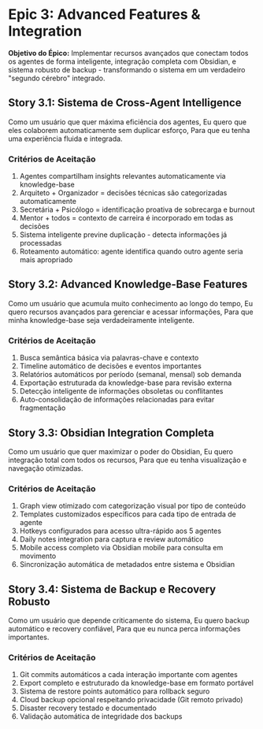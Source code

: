 # Epic 3: Advanced Features & Integration

**Objetivo do Épico:** Implementar recursos avançados que conectam todos os agentes de forma inteligente, integração completa com Obsidian, e sistema robusto de backup - transformando o sistema em um verdadeiro "segundo cérebro" integrado.

## Story 3.1: Sistema de Cross-Agent Intelligence

Como um usuário que quer máxima eficiência dos agentes,
Eu quero que eles colaborem automaticamente sem duplicar esforço,
Para que eu tenha uma experiência fluida e integrada.

### Critérios de Aceitação

1. Agentes compartilham insights relevantes automaticamente via knowledge-base
2. Arquiteto + Organizador = decisões técnicas são categorizadas automaticamente
3. Secretária + Psicólogo = identificação proativa de sobrecarga e burnout
4. Mentor + todos = contexto de carreira é incorporado em todas as decisões
5. Sistema inteligente previne duplicação - detecta informações já processadas
6. Roteamento automático: agente identifica quando outro agente seria mais apropriado

## Story 3.2: Advanced Knowledge-Base Features

Como um usuário que acumula muito conhecimento ao longo do tempo,
Eu quero recursos avançados para gerenciar e acessar informações,
Para que minha knowledge-base seja verdadeiramente inteligente.

### Critérios de Aceitação

1. Busca semântica básica via palavras-chave e contexto
2. Timeline automático de decisões e eventos importantes
3. Relatórios automáticos por período (semanal, mensal) sob demanda
4. Exportação estruturada da knowledge-base para revisão externa
5. Detecção inteligente de informações obsoletas ou conflitantes
6. Auto-consolidação de informações relacionadas para evitar fragmentação

## Story 3.3: Obsidian Integration Completa

Como um usuário que quer maximizar o poder do Obsidian,
Eu quero integração total com todos os recursos,
Para que eu tenha visualização e navegação otimizadas.

### Critérios de Aceitação

1. Graph view otimizado com categorização visual por tipo de conteúdo
2. Templates customizados específicos para cada tipo de entrada de agente
3. Hotkeys configurados para acesso ultra-rápido aos 5 agentes
4. Daily notes integration para captura e review automático
5. Mobile access completo via Obsidian mobile para consulta em movimento
6. Sincronização automática de metadados entre sistema e Obsidian

## Story 3.4: Sistema de Backup e Recovery Robusto

Como um usuário que depende criticamente do sistema,
Eu quero backup automático e recovery confiável,
Para que eu nunca perca informações importantes.

### Critérios de Aceitação

1. Git commits automáticos a cada interação importante com agentes
2. Export completo e estruturado da knowledge-base em formato portável
3. Sistema de restore points automático para rollback seguro
4. Cloud backup opcional respeitando privacidade (Git remoto privado)
5. Disaster recovery testado e documentado
6. Validação automática de integridade dos backups